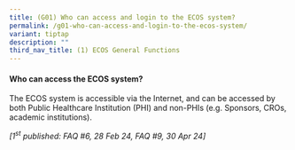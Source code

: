 ```yaml
---
title: (G01) Who can access and login to the ECOS system?
permalink: /g01-who-can-access-and-login-to-the-ecos-system/
variant: tiptap
description: ""
third_nav_title: (1) ECOS General Functions
---
```

<h4><strong>Who can access the ECOS system?</strong></h4>
<p>The ECOS system is accessible via the Internet, and can be accessed by
both Public Healthcare Institution (PHI) and non-PHIs (e.g. Sponsors, CROs,
academic institutions).</p>
<p></p>
<p><em>[1<sup>st</sup> published: FAQ #6, 28 Feb 24, FAQ #9, 30 Apr 24]</em>
</p>